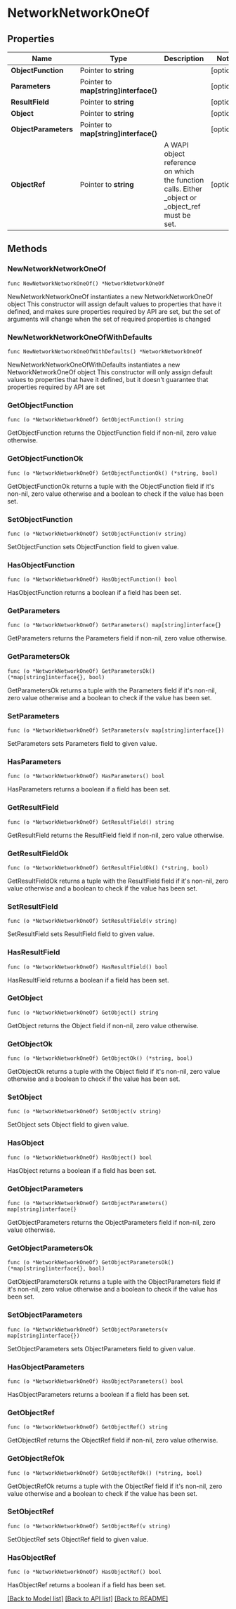 # NetworkNetworkOneOf

## Properties

Name | Type | Description | Notes
------------ | ------------- | ------------- | -------------
**ObjectFunction** | Pointer to **string** |  | [optional] 
**Parameters** | Pointer to **map[string]interface{}** |  | [optional] 
**ResultField** | Pointer to **string** |  | [optional] 
**Object** | Pointer to **string** |  | [optional] 
**ObjectParameters** | Pointer to **map[string]interface{}** |  | [optional] 
**ObjectRef** | Pointer to **string** | A WAPI object reference on which the function calls. Either _object or _object_ref must be set. | [optional] 

## Methods

### NewNetworkNetworkOneOf

`func NewNetworkNetworkOneOf() *NetworkNetworkOneOf`

NewNetworkNetworkOneOf instantiates a new NetworkNetworkOneOf object
This constructor will assign default values to properties that have it defined,
and makes sure properties required by API are set, but the set of arguments
will change when the set of required properties is changed

### NewNetworkNetworkOneOfWithDefaults

`func NewNetworkNetworkOneOfWithDefaults() *NetworkNetworkOneOf`

NewNetworkNetworkOneOfWithDefaults instantiates a new NetworkNetworkOneOf object
This constructor will only assign default values to properties that have it defined,
but it doesn't guarantee that properties required by API are set

### GetObjectFunction

`func (o *NetworkNetworkOneOf) GetObjectFunction() string`

GetObjectFunction returns the ObjectFunction field if non-nil, zero value otherwise.

### GetObjectFunctionOk

`func (o *NetworkNetworkOneOf) GetObjectFunctionOk() (*string, bool)`

GetObjectFunctionOk returns a tuple with the ObjectFunction field if it's non-nil, zero value otherwise
and a boolean to check if the value has been set.

### SetObjectFunction

`func (o *NetworkNetworkOneOf) SetObjectFunction(v string)`

SetObjectFunction sets ObjectFunction field to given value.

### HasObjectFunction

`func (o *NetworkNetworkOneOf) HasObjectFunction() bool`

HasObjectFunction returns a boolean if a field has been set.

### GetParameters

`func (o *NetworkNetworkOneOf) GetParameters() map[string]interface{}`

GetParameters returns the Parameters field if non-nil, zero value otherwise.

### GetParametersOk

`func (o *NetworkNetworkOneOf) GetParametersOk() (*map[string]interface{}, bool)`

GetParametersOk returns a tuple with the Parameters field if it's non-nil, zero value otherwise
and a boolean to check if the value has been set.

### SetParameters

`func (o *NetworkNetworkOneOf) SetParameters(v map[string]interface{})`

SetParameters sets Parameters field to given value.

### HasParameters

`func (o *NetworkNetworkOneOf) HasParameters() bool`

HasParameters returns a boolean if a field has been set.

### GetResultField

`func (o *NetworkNetworkOneOf) GetResultField() string`

GetResultField returns the ResultField field if non-nil, zero value otherwise.

### GetResultFieldOk

`func (o *NetworkNetworkOneOf) GetResultFieldOk() (*string, bool)`

GetResultFieldOk returns a tuple with the ResultField field if it's non-nil, zero value otherwise
and a boolean to check if the value has been set.

### SetResultField

`func (o *NetworkNetworkOneOf) SetResultField(v string)`

SetResultField sets ResultField field to given value.

### HasResultField

`func (o *NetworkNetworkOneOf) HasResultField() bool`

HasResultField returns a boolean if a field has been set.

### GetObject

`func (o *NetworkNetworkOneOf) GetObject() string`

GetObject returns the Object field if non-nil, zero value otherwise.

### GetObjectOk

`func (o *NetworkNetworkOneOf) GetObjectOk() (*string, bool)`

GetObjectOk returns a tuple with the Object field if it's non-nil, zero value otherwise
and a boolean to check if the value has been set.

### SetObject

`func (o *NetworkNetworkOneOf) SetObject(v string)`

SetObject sets Object field to given value.

### HasObject

`func (o *NetworkNetworkOneOf) HasObject() bool`

HasObject returns a boolean if a field has been set.

### GetObjectParameters

`func (o *NetworkNetworkOneOf) GetObjectParameters() map[string]interface{}`

GetObjectParameters returns the ObjectParameters field if non-nil, zero value otherwise.

### GetObjectParametersOk

`func (o *NetworkNetworkOneOf) GetObjectParametersOk() (*map[string]interface{}, bool)`

GetObjectParametersOk returns a tuple with the ObjectParameters field if it's non-nil, zero value otherwise
and a boolean to check if the value has been set.

### SetObjectParameters

`func (o *NetworkNetworkOneOf) SetObjectParameters(v map[string]interface{})`

SetObjectParameters sets ObjectParameters field to given value.

### HasObjectParameters

`func (o *NetworkNetworkOneOf) HasObjectParameters() bool`

HasObjectParameters returns a boolean if a field has been set.

### GetObjectRef

`func (o *NetworkNetworkOneOf) GetObjectRef() string`

GetObjectRef returns the ObjectRef field if non-nil, zero value otherwise.

### GetObjectRefOk

`func (o *NetworkNetworkOneOf) GetObjectRefOk() (*string, bool)`

GetObjectRefOk returns a tuple with the ObjectRef field if it's non-nil, zero value otherwise
and a boolean to check if the value has been set.

### SetObjectRef

`func (o *NetworkNetworkOneOf) SetObjectRef(v string)`

SetObjectRef sets ObjectRef field to given value.

### HasObjectRef

`func (o *NetworkNetworkOneOf) HasObjectRef() bool`

HasObjectRef returns a boolean if a field has been set.


[[Back to Model list]](../README.md#documentation-for-models) [[Back to API list]](../README.md#documentation-for-api-endpoints) [[Back to README]](../README.md)


